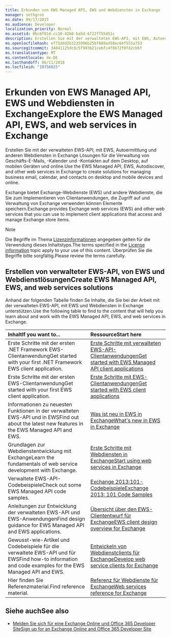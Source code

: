 ```yaml
---
title: Erkunden von EWS Managed API, EWS und Webdiensten in Exchange
manager: sethgros
ms.date: 09/17/2015
ms.audience: Developer
localization_priority: Normal
ms.assetid: 0bc6f81d-cc10-42b0-ba5d-6f22ff55d51c
description: Erstellen Sie mit der verwalteten EWS-API, mit EWS, Autoermittlung und anderen Webdiensten in Exchange Lösungen für die Verwaltung von Geschäfts-E-Mails, -Kalender und -Kontakten auf dem Desktop, auf mobilen Geräten und online.
ms.openlocfilehash: ef71ddd2b3225996b25bf889ad58ec64f555a753
ms.sourcegitcommit: 34041125dc8c5f993b21cebfc4f8b72f0fd2cb6f
ms.translationtype: MT
ms.contentlocale: de-DE
ms.lasthandoff: 06/11/2018
ms.locfileid: "19756825"
---
```

# <a name="explore-the-ews-managed-api-ews-and-web-services-in-exchange"></a><span data-ttu-id="56c98-103">Erkunden von EWS Managed API, EWS und Webdiensten in Exchange</span><span class="sxs-lookup"><span data-stu-id="56c98-103">Explore the EWS Managed API, EWS, and web services in Exchange</span></span>

<span data-ttu-id="56c98-104">Erstellen Sie mit der verwalteten EWS-API, mit EWS, Autoermittlung und anderen Webdiensten in Exchange Lösungen für die Verwaltung von Geschäfts-E-Mails, -Kalender und -Kontakten auf dem Desktop, auf mobilen Geräten und online.</span><span class="sxs-lookup"><span data-stu-id="56c98-104">Use the EWS Managed API, EWS, Autodiscover, and other web services in Exchange to create solutions for managing business email, calendar, and contacts on desktop and mobile devices and online.</span></span> 
  
<span data-ttu-id="56c98-105">Exchange bietet Exchange-Webdienste (EWS) und andere Webdienste, die Sie zum Implementieren von Clientanwendungen, die Zugriff auf und Verwaltung von Exchange verwenden können Elemente speichern.</span><span class="sxs-lookup"><span data-stu-id="56c98-105">Exchange provides Exchange web services (EWS) and other web services that you can use to implement client applications that access and manage Exchange store items.</span></span>
  
> [!NOTE]
> <span data-ttu-id="56c98-106">Die Begriffe im Thema [Lizenzinformationen](license-information.md) angegeben gelten für die Verwendung dieses Inhaltstyps.</span><span class="sxs-lookup"><span data-stu-id="56c98-106">The terms specified in the [License information](license-information.md) topic apply to your use of this content.</span></span> <span data-ttu-id="56c98-107">Überprüfen Sie die Begriffe bitte sorgfältig.</span><span class="sxs-lookup"><span data-stu-id="56c98-107">Please review the terms carefully.</span></span> 
  
## <a name="create-ews-managed-api-ews-and-web-services-solutions"></a><span data-ttu-id="56c98-108">Erstellen von verwalteter EWS-API, von EWS und Webdienstlösungen</span><span class="sxs-lookup"><span data-stu-id="56c98-108">Create EWS Managed API, EWS, and web services solutions</span></span>

<span data-ttu-id="56c98-109">Anhand der folgenden Tabelle finden Se Inhalte, die Sie bei der Arbeit mit der verwalteten EWS-API, mit EWS und Webdiensten in Exchange unterstützen.</span><span class="sxs-lookup"><span data-stu-id="56c98-109">Use the following table to find to the content that will help you learn about and work with the EWS Managed API, EWS, and web services in Exchange.</span></span>
  
|<span data-ttu-id="56c98-110">Inhalt</span><span class="sxs-lookup"><span data-stu-id="56c98-110">If you want to...</span></span>|<span data-ttu-id="56c98-111">Ressource</span><span class="sxs-lookup"><span data-stu-id="56c98-111">Start here</span></span>|
|:-----|:-----|
|<span data-ttu-id="56c98-112">Erste Schritte mit der ersten .NET Framework EWS-Clientanwendung</span><span class="sxs-lookup"><span data-stu-id="56c98-112">Get started with your first .NET Framework EWS client application.</span></span>  <br/> |[<span data-ttu-id="56c98-113">Erste Schritte mit verwalteten EWS-API-Clientanwendungen</span><span class="sxs-lookup"><span data-stu-id="56c98-113">Get started with EWS Managed API client applications</span></span>](get-started-with-ews-managed-api-client-applications.md) <br/> |
|<span data-ttu-id="56c98-114">Erste Schritte mit der ersten EWS-Clientanwendung</span><span class="sxs-lookup"><span data-stu-id="56c98-114">Get started with your first EWS client application.</span></span>  <br/> |[<span data-ttu-id="56c98-115">Erste Schritte mit EWS-Clientanwendungen</span><span class="sxs-lookup"><span data-stu-id="56c98-115">Get started with EWS client applications</span></span>](get-started-with-ews-client-applications.md) <br/> |
|<span data-ttu-id="56c98-116">Informationen zu neuesten Funktionen in der verwalteten EWS-API und in EWS</span><span class="sxs-lookup"><span data-stu-id="56c98-116">Find out about the latest new features in the EWS Managed API and EWS.</span></span>  <br/> |[<span data-ttu-id="56c98-117">Was ist neu in EWS in Exchange</span><span class="sxs-lookup"><span data-stu-id="56c98-117">What's new in EWS in Exchange</span></span>](whats-new-in-ews-and-other-web-services-in-exchange.md) <br/> |
|<span data-ttu-id="56c98-118">Grundlagen zur Webdienstentwicklung mit Exchange</span><span class="sxs-lookup"><span data-stu-id="56c98-118">Learn the fundamentals of web service development with Exchange.</span></span>  <br/> |[<span data-ttu-id="56c98-119">Erste Schritte mit Webdiensten in Exchange</span><span class="sxs-lookup"><span data-stu-id="56c98-119">Start using web services in Exchange</span></span>](start-using-web-services-in-exchange.md) <br/> |
|<span data-ttu-id="56c98-120">Verwaltete EWS-API-Codebeispiele</span><span class="sxs-lookup"><span data-stu-id="56c98-120">Check out some EWS Managed API code samples.</span></span>  <br/> |[<span data-ttu-id="56c98-121">Exchange 2013:101-Codebeispiele</span><span class="sxs-lookup"><span data-stu-id="56c98-121">Exchange 2013: 101 Code Samples</span></span>](http://code.msdn.microsoft.com/exchange/Exchange-2013-101-Code-3c38582c) <br/> |
|<span data-ttu-id="56c98-122">Anleitungen zur Entwicklung der verwalteten EWS-API und EWS-Anwendungen</span><span class="sxs-lookup"><span data-stu-id="56c98-122">Find design guidance for EWS Managed API and EWS applications.</span></span>  <br/> |[<span data-ttu-id="56c98-123">Übersicht über den EWS-Cliententwurf für Exchange</span><span class="sxs-lookup"><span data-stu-id="56c98-123">EWS client design overview for Exchange</span></span>](ews-client-design-overview-for-exchange.md) <br/> |
|<span data-ttu-id="56c98-124">Gewusst-wie-Artikel und Codebeispiele für die verwaltete EWS-API und für EWS</span><span class="sxs-lookup"><span data-stu-id="56c98-124">Find how-to information and code examples for the EWS Managed API and EWS.</span></span>  <br/> |[<span data-ttu-id="56c98-125">Entwickeln von Webdienstclients für Exchange</span><span class="sxs-lookup"><span data-stu-id="56c98-125">Develop web service clients for Exchange</span></span>](develop-web-service-clients-for-exchange.md) <br/> |
|<span data-ttu-id="56c98-126">Hier finden Sie Referenzmaterial.</span><span class="sxs-lookup"><span data-stu-id="56c98-126">Find reference material.</span></span>  <br/> |[<span data-ttu-id="56c98-127">Referenz für Webdienste für Exchange</span><span class="sxs-lookup"><span data-stu-id="56c98-127">Web services reference for Exchange</span></span>](../web-service-reference/web-services-reference-for-exchange.md) <br/> |
   
## <a name="see-also"></a><span data-ttu-id="56c98-128">Siehe auch</span><span class="sxs-lookup"><span data-stu-id="56c98-128">See also</span></span>
    
- [<span data-ttu-id="56c98-129">Melden Sie sich für eine Exchange Online und Office 365 Developer Site</span><span class="sxs-lookup"><span data-stu-id="56c98-129">Sign up for an Exchange Online and Office 365 Developer Site</span></span>](https://docs.microsoft.com/en-us/sharepoint/dev/sp-add-ins/set-up-a-development-environment-for-sharepoint-add-ins-on-office-365)
    

